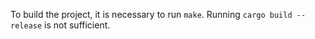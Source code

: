 To build the project, it is necessary to run `make`.  Running `cargo build --release` is not sufficient.
